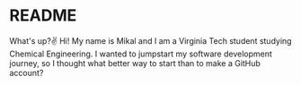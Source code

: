 # README
What's up?✌️
Hi! My name is Mikal and I am a Virginia Tech student studying Chemical Engineering. I wanted to jumpstart my software development journey, so I thought what better way to start than to make a GitHub account?
